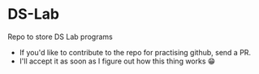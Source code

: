 # DS-Lab
Repo to store DS Lab programs
* If you'd like to contribute to the repo for practising github, send a PR.
* I'll accept it as soon as I figure out how this thing works :grin:
